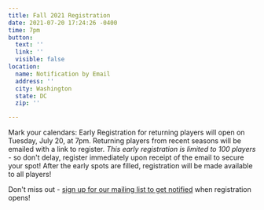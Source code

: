 ```yaml
---
title: Fall 2021 Registration
date: 2021-07-20 17:24:26 -0400
time: 7pm
button:
  text: ''
  link: ''
  visible: false
location:
  name: Notification by Email
  address: ''
  city: Washington
  state: DC
  zip: ''

---
```

Mark your calendars: Early Registration for returning players will open on Tuesday, July 20, at 7pm. Returning players from recent seasons will be emailed with a link to register. _This early registration is limited to 100 players_ - so don't delay, register immediately upon receipt of the email to secure your spot! After the early spots are filled, registration will be made available to all players!

Don't miss out - [sign up for our mailing list to get notified](http://eepurl.com/c9JkQz) when registration opens!